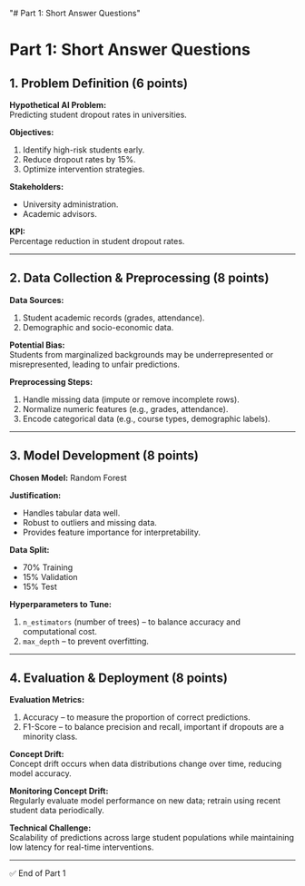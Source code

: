 "# Part 1: Short Answer Questions" 

# Part 1: Short Answer Questions

## 1. Problem Definition (6 points)

**Hypothetical AI Problem:**  
Predicting student dropout rates in universities.

**Objectives:**
1. Identify high-risk students early.
2. Reduce dropout rates by 15%.
3. Optimize intervention strategies.

**Stakeholders:**
- University administration.
- Academic advisors.

**KPI:**  
Percentage reduction in student dropout rates.

---

## 2. Data Collection & Preprocessing (8 points)

**Data Sources:**
1. Student academic records (grades, attendance).
2. Demographic and socio-economic data.

**Potential Bias:**  
Students from marginalized backgrounds may be underrepresented or misrepresented, leading to unfair predictions.

**Preprocessing Steps:**
1. Handle missing data (impute or remove incomplete rows).
2. Normalize numeric features (e.g., grades, attendance).
3. Encode categorical data (e.g., course types, demographic labels).

---

## 3. Model Development (8 points)

**Chosen Model:** Random Forest

**Justification:**  
- Handles tabular data well.
- Robust to outliers and missing data.
- Provides feature importance for interpretability.

**Data Split:**
- 70% Training
- 15% Validation
- 15% Test

**Hyperparameters to Tune:**
1. `n_estimators` (number of trees) – to balance accuracy and computational cost.
2. `max_depth` – to prevent overfitting.

---

## 4. Evaluation & Deployment (8 points)

**Evaluation Metrics:**
1. Accuracy – to measure the proportion of correct predictions.
2. F1-Score – to balance precision and recall, important if dropouts are a minority class.

**Concept Drift:**  
Concept drift occurs when data distributions change over time, reducing model accuracy.

**Monitoring Concept Drift:**  
Regularly evaluate model performance on new data; retrain using recent student data periodically.

**Technical Challenge:**  
Scalability of predictions across large student populations while maintaining low latency for real-time interventions.

---

✅ End of Part 1

